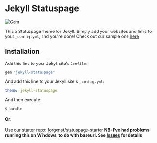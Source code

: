# Jekyll Statuspage

![Gem](https://img.shields.io/gem/v/jekyll-statuspage?label=gem%20theme&logo=jekyll)

This a Statuspage theme for Jekyll. Simply add your websites and links to your `_config.yml`, and you're done! Check out our sample one [here](/sampleconfig.yml)

## Installation

Add this line to your Jekyll site's `Gemfile`:

```ruby
gem "jekyll-statuspage"
```

And add this line to your Jekyll site's `_config.yml`:

```yaml
theme: jekyll-statuspage
```

And then execute:

```
$ bundle
```

#### Or:

Use our starter repo: [forgenst/statuspage-starter](https://github.com/forgenst/statuspage-starter)
**NB: I've had problems running this on Windows, to do with baseurl. See [Issues](https://github.com/forgenst/jekyll-statuspage/issues/3) for details**